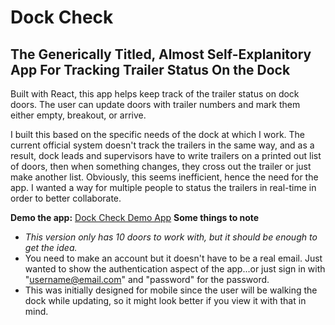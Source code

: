 # Dock Check

## The Generically Titled, Almost Self-Explanitory App For Tracking Trailer Status On the Dock

Built with React, this app helps keep track of the trailer status on dock doors. The user can update doors with trailer numbers and mark them either empty, breakout, or arrive.

I built this based on the specific needs of the dock at which I work. The current official system doesn't track the trailers in the same way, and as a result, dock leads and supervisors have to write trailers on a printed out list of doors, then when something changes, they cross out the trailer or just make another list. Obviously, this seems inefficient, hence the need for the app. I wanted a way for multiple people to status the trailers in real-time in order to better collaborate.

**Demo the app:** [Dock Check Demo App](https://dock-check-demo.firebaseapp.com/)
**Some things to note**

- _This version only has 10 doors to work with, but it should be enough to get the idea._
- You need to make an account but it doesn't have to be a real email. Just wanted to show the authentication aspect of the app...or just sign in with "username@email.com" and "password" for the password.
- This was initially designed for mobile since the user will be walking the dock while updating, so it might look better if you view it with that in mind.
